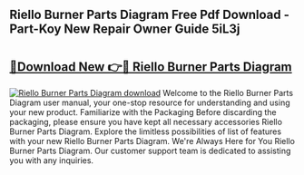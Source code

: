 ## Riello Burner Parts Diagram Free Pdf Download - Part-Koy New Repair Owner Guide 5iL3j

# <h2><a href="http://dfk0mpo.blite.top/?on=Riello+Burner+Parts+Diagram">🔗Download New 👉🔴 Riello Burner Parts Diagram</a></h2>

[![Riello Burner Parts Diagram download](https://i.imgur.com/lujVjoI.png)](http://dfk0mpo.blite.top/?on=Riello+Burner+Parts+Diagram)
Welcome to the Riello Burner Parts Diagram user manual, your one-stop resource for understanding and using your new product. Familiarize with the Packaging Before discarding the packaging, please ensure you have kept all necessary accessories Riello Burner Parts Diagram. Explore the limitless possibilities of list of features with your new Riello Burner Parts Diagram. We're Always Here for You Riello Burner Parts Diagram. Our customer support team is dedicated to assisting you with any inquiries.
